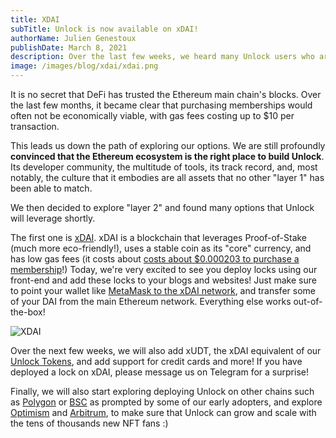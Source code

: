 ```yaml
---
title: XDAI
subTitle: Unlock is now available on xDAI!
authorName: Julien Genestoux
publishDate: March 8, 2021
description: Over the last few weeks, we heard many Unlock users who are complaining about very high gas prices on the Ethereum mainnet. Many of them have asked for xDAI support!
image: /images/blog/xdai/xdai.png
---
```


It is no secret that DeFi has trusted the Ethereum main chain's blocks. Over the last few months, it became clear that purchasing memberships would often not be economically viable, with gas fees costing up to $10 per transaction.

This leads us down the path of exploring our options. We are still profoundly **convinced that the Ethereum ecosystem is the right place to build Unlock**. Its developer community, the multitude of tools, its track record, and, most notably, the culture that it embodies are all assets that no other "layer 1" has been able to match.

We then decided to explore "layer 2" and found many options that Unlock will leverage shortly.

The first one is [xDAI](https://www.xdaichain.com/). xDAI is a blockchain that leverages Proof-of-Stake (much more eco-friendly!), uses a stable coin as its "core" currency, and has low gas fees (it costs about [costs about $0.000203 to purchase a membership](https://blockscout.com/poa/xdai/tx/0xcc0d93a59b85009a461a064542b8cb2e55be1dba525855c3b87418d02942951c/token-transfers)!) Today, we're very excited to see you deploy locks using our front-end and add these locks to your blogs and websites! Just make sure to point your wallet like [MetaMask to the xDAI network](https://www.xdaichain.com/for-users/wallets/metamask/metamask-setup), and transfer some of your DAI from the main Ethereum network. Everything else works out-of-the-box!

![XDAI](/images/blog/xdai/xdai.png)


Over the next few weeks, we will also add xUDT, the xDAI equivalent of our [Unlock Tokens](https://unlock-protocol.com/blog/unlock-tokens-launched), and add support for credit cards and more! If you have deployed a lock on xDAI, please message us on Telegram for a surprise!

Finally, we will also start exploring deploying Unlock on other chains such as [Polygon](https://polygon.technology/) or [BSC](https://bnbsmartchain.com/) as prompted by some of our early adopters, and explore [Optimism](https://optimism.io/) and [Arbitrum](https://offchainlabs.com/), to make sure that Unlock can grow and scale with the tens of thousands new NFT fans :)